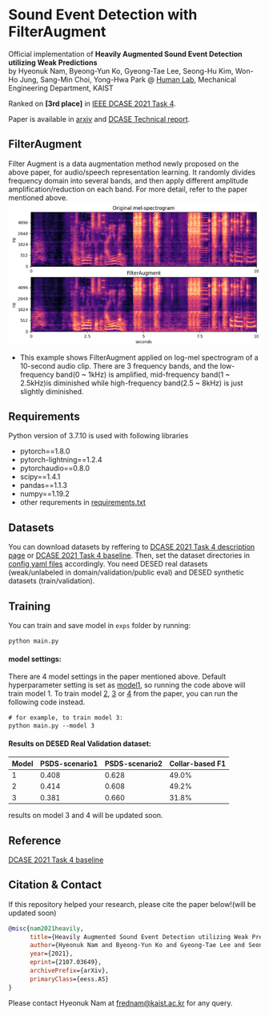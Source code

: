 # Sound Event Detection with FilterAugment

Official implementation of **Heavily Augmented Sound Event Detection utilizing Weak Predictions**<br>
by Hyeonuk Nam, Byeong-Yun Ko, Gyeong-Tae Lee, Seong-Hu Kim, Won-Ho Jung, Sang-Min Choi, Yong-Hwa Park @ [Human Lab](http://human.kaist.ac.kr/), Mechanical Engineering Department, KAIST

Ranked on **[3rd place]** in [IEEE DCASE 2021 Task 4](http://dcase.community/challenge2021/task-sound-event-detection-and-separation-in-domestic-environments-results).

Paper is available in [arxiv](https://arxiv.org/abs/2107.03649) and [DCASE Technical report](http://dcase.community/documents/challenge2021/technical_reports/DCASE2021_Nam_41_t4.pdf).

## FilterAugment
Filter Augment is a data augmentation method newly proposed on the above paper, for audio/speech representation learning. It randomly divides frequency domain into several bands, and then apply different amplitude amplification/reduction on each band. For more detail, refer to the paper mentioned above.<br>
![](./utils/FilterAugment_example.png)<br>
- This example shows FilterAugment applied on log-mel spectrogram of a 10-second audio clip. There are 3 frequency bands, and the low-frequency band(0 ~ 1kHz) is amplified, mid-frequency band(1 ~ 2.5kHz)is diminished while high-frequency band(2.5 ~ 8kHz) is just slightly diminished.

## Requirements
Python version of 3.7.10 is used with following libraries
- pytorch==1.8.0
- pytorch-lightning==1.2.4
- pytorchaudio==0.8.0
- scipy==1.4.1
- pandas==1.1.3
- numpy==1.19.2
- other requrements in [requirements.txt](./requirements.txt)


## Datasets
You can download datasets by reffering to [DCASE 2021 Task 4 description page](http://dcase.community/challenge2021/task-sound-event-detection-and-separation-in-domestic-environments) or [DCASE 2021 Task 4 baseline](https://github.com/DCASE-REPO/DESED_task). Then, set the dataset directories in [config yaml files](./configs/) accordingly. You need DESED real datasets (weak/unlabeled in domain/validation/public eval) and DESED synthetic datasets (train/validation).

## Training
You can train and save model in `exps` folder by running:
```shell
python main.py
```

#### model settings:
There are 4 model settings in the paper mentioned above. Default hyperparameter setting is set as [model1](./configs/config_model1.yaml), so running the code above will train model 1. To train model [2](./configs/config_model2.yaml), [3](./configs/config_model3.yaml) or [4](./configs/config_model4.yaml) from the paper, you can run the following code instead.
```shell
# for example, to train model 3:
python main.py --model 3
```

#### Results on DESED Real Validation dataset:

Model | PSDS-scenario1 | PSDS-scenario2 | Collar-based F1
------|----------------|----------------|-----------------
1     | 0.408          | 0.628          | 49.0%
2     | 0.414          | 0.608          | 49.2%
3     | 0.381          | 0.660          | 31.8%

results on model 3 and 4 will be updated soon.

## Reference
[DCASE 2021 Task 4 baseline](https://github.com/DCASE-REPO/DESED_task)

## Citation & Contact
If this repository helped your research, please cite the paper below!(will be updated soon)
```bib
@misc{nam2021heavily,
      title={Heavily Augmented Sound Event Detection utilizing Weak Predictions}, 
      author={Hyeonuk Nam and Byeong-Yun Ko and Gyeong-Tae Lee and Seong-Hu Kim and Won-Ho Jung and Sang-Min Choi and Yong-Hwa Park},
      year={2021},
      eprint={2107.03649},
      archivePrefix={arXiv},
      primaryClass={eess.AS}
}
```
Please contact Hyeonuk Nam at frednam@kaist.ac.kr for any query.


